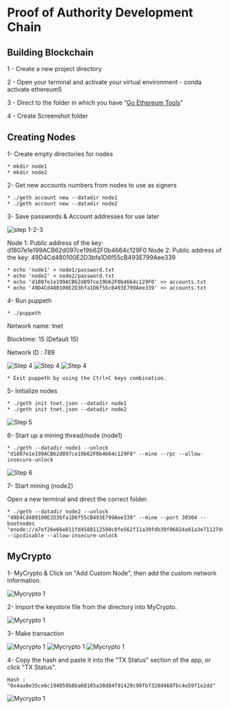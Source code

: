 # Proof of Authority Development Chain

## Building Blockchain

1 - Create  a new project directory 

2 - Open your terminal and activate your virtual environment - conda activate ethereum5

3 - Direct to the folder in which you have “[Go Ethereum Tools](https://geth.ethereum.org/downloads/)"

4 - Create Screenshot folder


## Creating Nodes

1- Create empty directories for nodes

    * mkdir node1 
    * mkdir node2

2- Get new accounts numbers from nodes to use as signers

    * ./geth account new --datadir node1
    * ./geth account new --datadir node2
    
3- Save passwords & Account addresses for use later

 ![step 1-2-3](/POA_Images/1.JPG)
 
Node 1: Public address of the key:   d1807e1e199ACB62d097ce19b62F0b4664c129F0
Node 2: Public address of the key:   49D4Cd480100E2D3bfa1D6f55cB493E799Aee339

    * echo 'node1' > node1/password.txt
    * echo 'node2' > node2/password.txt
    * echo 'd1807e1e199ACB62d097ce19b62F0b4664c129F0' >> accounts.txt
    * echo '49D4Cd480100E2D3bfa1D6f55cB493E799Aee339' >> accounts.txt
 
4- Run puppeth

    * ./puppeth
     
   Network name: tnet
   
   Blocktime: 15 (Default 15)
   
   Network ID : 789
   
   ![Step 4](https://github.com/arzuisiktopbas/18-Blockchain/blob/main/Screenshot/3.png)
   ![Step 4](https://github.com/arzuisiktopbas/18-Blockchain/blob/main/Screenshot/4.png)
   ![Step 4](https://github.com/arzuisiktopbas/18-Blockchain/blob/main/Screenshot/5.png)
   
    * Exit puppeth by using the Ctrl+C keys combination.
    
5- Initialize nodes 
    
    * ./geth init tnet.json --datadir node1
    * ./geth init tnet.json --datadir node2
   
   ![Step 5](https://github.com/arzuisiktopbas/18-Blockchain/blob/main/Screenshot/6.png)

6- Start up a mining thread/node (node1)
       
    * ./geth --datadir node1 --unlock "d1807e1e199ACB62d097ce19b62F0b4664c129F0" --mine --rpc --allow-insecure-unlock
    
    
   ![Step 6](https://github.com/arzuisiktopbas/18-Blockchain/blob/main/Screenshot/7.png) 
   
7- Start mining (node2)

   Open a new terminal and direct the correct folder.

    * ./geth --datadir node2 --unlock "49D4Cd480100E2D3bfa1D6f55cB493E799Aee339" --mine --port 30304 --bootnodes "enode://a7ef26e66e811fd4588112590c8fe562f11a39fdb39f06024a91a3e71127dd042350b7201ff25cb600acc37cb80c634e932a093ea31f118996107181317fbf1c@127.0.0.1:30303" --ipcdisable --allow-insecure-unlock
 
## MyCrypto

1- MyCrypto & Click on "Add Custom Node", then add the custom network information.
   
   ![Mycrypto 1](https://github.com/arzuisiktopbas/18-Blockchain/blob/main/Screenshot/9.png) 

2- Import the keystore file from the directory into MyCrypto.

   ![Mycrypto 1](https://github.com/arzuisiktopbas/18-Blockchain/blob/main/Screenshot/10.png) 

3- Make transaction
   
   ![Mycrypto 1](https://github.com/arzuisiktopbas/18-Blockchain/blob/main/Screenshot/11.png) 
   ![Mycrypto 1](https://github.com/arzuisiktopbas/18-Blockchain/blob/main/Screenshot/13.png)
   ![Mycrypto 1](https://github.com/arzuisiktopbas/18-Blockchain/blob/main/Screenshot/15.png) 

4- Copy the hash and paste it into the "TX Status" section of the app, or click "TX Status".

    Hash : "0x4aa8e35ce6c194050b8ba68105a38d84f91429c90fb7328d468fbc4e59f1e2dd"
    
   ![Mycrypto 1](https://github.com/arzuisiktopbas/18-Blockchain/blob/main/Screenshot/14.png) 
